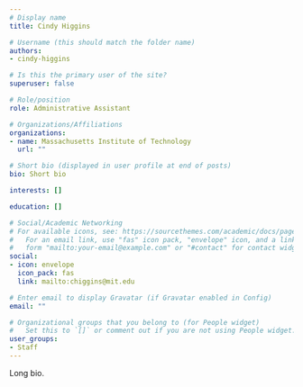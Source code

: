 ```yaml
---
# Display name
title: Cindy Higgins

# Username (this should match the folder name)
authors:
- cindy-higgins

# Is this the primary user of the site?
superuser: false

# Role/position
role: Administrative Assistant

# Organizations/Affiliations
organizations:
- name: Massachusetts Institute of Technology
  url: ""

# Short bio (displayed in user profile at end of posts)
bio: Short bio

interests: []

education: []

# Social/Academic Networking
# For available icons, see: https://sourcethemes.com/academic/docs/page-builder/#icons
#   For an email link, use "fas" icon pack, "envelope" icon, and a link in the
#   form "mailto:your-email@example.com" or "#contact" for contact widget.
social:
- icon: envelope
  icon_pack: fas
  link: mailto:chiggins@mit.edu

# Enter email to display Gravatar (if Gravatar enabled in Config)
email: ""

# Organizational groups that you belong to (for People widget)
#   Set this to `[]` or comment out if you are not using People widget.
user_groups:
- Staff
---
```


Long bio.
